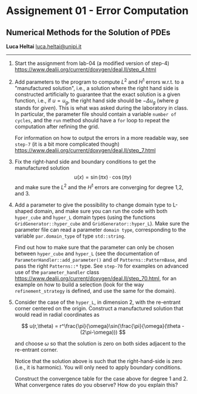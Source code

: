 # Assignement 01 - Error Computation

## Numerical Methods for the Solution of PDEs

**Luca Heltai** <luca.heltai@unipi.it>

* * * * *

1. Start the assignment from lab-04 (a modified version of step-4)
    <https://www.dealii.org/current/doxygen/deal.II/step_4.html>

2. Add parameters to the program to compute $L^2$ and $H^1$ errors w.r.t. to a
   "manufactured solution", i.e., a solution where the right hand side is
   constructed artificially to guarantee that the exact solution is a given
   function, i.e., if $u=u_g$, the right hand side should be $-\Delta u_g$
   (where $g$ stands for *given*). This is what was asked during the laboratory
   in class. In particular, the parameter file should contain a variable `number
   of cycles`, and the `run` method should have a `for` loop to repeat the
   computation after refining the grid.
  
   For information on how to output the errors in a more readable way, see
   `step-7` (it is a bit more complicated though)
   <https://www.dealii.org/current/doxygen/deal.II/step_7.html>

3. Fix the right-hand side and boundary conditions to get the manufactured
    solution $$u(x) = \sin(\pi x )\cdot\cos(\pi y)$$ and make sure the $L^2$ and
    the $H^1$ errors are converging for degree 1,2, and 3.

4. Add a parameter to give the possibility to change domain type to L-shaped
   domain, and make sure you can run the code with both `hyper_cube` and
   `hyper_L` domain types (using the functions `GridGenerator::hyper_cube` and
   `GridGenerator::hyper_L`). Make sure the parameter file can read a parameter
   `domain type`, corresponding to the variable `par.domain_type` of type
   `std::string`.

   Find out how to make sure that the parameter can only be chosen between
   `hyper_cube` and `hyper_L` (see the documentation of
   `ParameterHandler::add_parameter()` and of `Patterns::PatternBase`, and pass
   the right `Patterns::*` type. See `step-70` for examples on advanced use of
   the `parameter_handler` class
   <https://www.dealii.org/current/doxygen/deal.II/step_70.html>, for an example
   on how to build a selection (look for the way `refinement_strategy` is
   defined, and use the same for the domain).

5. Consider the case of the `hyper_L`, in dimension 2, with the re-entrant
   corner centered on the origin. Construct a manufactured solution that would
   read in radial coordinates as

   $$
   u(r,\theta) = r^\frac{\pi}{\omega}\sin(\frac{\pi}{\omega}(\theta - (2\pi-\omega)))
   $$

   and choose $\omega$ so that the solution is zero on both sides adjacent to the  re-entrant corner.

   Notice that the solution above is such that the right-hand-side is zero (i.e., it  is harmonic). You will only need to apply boundary conditions.

   Construct the convergence table for the case above for degree 1 and 2. What  convergence rates do you observe? How do you explain this?
